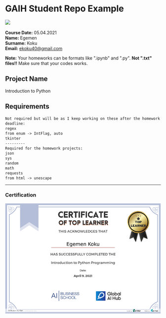 # GAIH Student Repo Example
![](img/newlogo.png)

**Course Date:** 05.04.2021  
**Name:** Egemen  
**Surname:** Koku  
**Email:** ekoku40@gmail.com  

**Note:** Your homeworks can be formats like ".ipynb" and ".py". **Not ".txt" files!!** Make sure that your codes works.  

## Project Name
Introduction to Python

## Requirements
```
Not required but will be as I keep working on these after the homework deadline:
regex
from enum -> IntFlag, auto
tkinter
---------
Required for the homework projects:
json
sys
random
math
requests
from html -> unescape
```
---

### Certification
![](img/toplearnerend.png)

